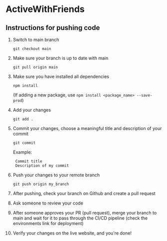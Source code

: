 # ActiveWithFriends

## Instructions for pushing code
1. Switch to main branch 
    
    ```git checkout main```
2. Make sure your branch is up to date with main

    ```git pull origin main```
3. Make sure you have installed all dependencies

    ```npm install```
    
    (If adding a new package, use ```npm install <package_name> --save-prod```)
    
4. Add your changes

    ```git add .```
5. Commit your changes, choose a meaningful title and description of your commit

    ```git commit```
    
    Example:
    
        Commit title
        Description of my commit
6. Push your changes to your remote branch

    ```git push origin my_branch```
7. After pushing, check your branch on Github and create a pull request
8. Ask someone to review your code
9. After someone approves your PR (pull request), merge your branch to main and wait for
it to pass through the CI/CD pipeline (check the environments link for deployment)
10. Verify your changes on the live website, and you're done!